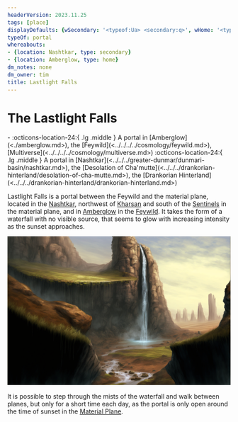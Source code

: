 ```yaml
---
headerVersion: 2023.11.25
tags: [place]
displayDefaults: {wSecondary: '<typeof:Ua> <secondary:q>', wHome: '<typeof:Ua> <home:q>'}
typeOf: portal
whereabouts:
- {location: Nashtkar, type: secondary}
- {location: Amberglow, type: home}
dm_notes: none
dm_owner: tim
title: Lastlight Falls
---
```

# The Lastlight Falls
<div class="grid cards ext-narrow-margin ext-one-column" markdown>
-    :octicons-location-24:{ .lg .middle } A portal in [Amberglow](<./amberglow.md>), the [Feywild](<../../../../cosmology/feywild.md>), [Multiverse](<../../../../cosmology/multiverse.md>)  
    :octicons-location-24:{ .lg .middle } A portal in [Nashtkar](<../../../greater-dunmar/dunmari-basin/nashtkar.md>), the [Desolation of Cha'mutte](<../../../drankorian-hinterland/desolation-of-cha-mutte.md>), the [Drankorian Hinterland](<../../../drankorian-hinterland/drankorian-hinterland.md>)  
</div>


Lastlight Falls is a portal between the Feywild and the material plane, located in the [Nashtkar](<../../../greater-dunmar/dunmari-basin/nashtkar.md>), northwest of [Kharsan](<../../../greater-dunmar/dunmari-basin/kharsan.md>) and south of the [Sentinels](<../../../sentinel-range.md>) in the material plane, and in [Amberglow](<./amberglow.md>) in the [Feywild](<../../../../cosmology/feywild.md>). It takes the form of a waterfall with no visible source, that seems to glow with increasing intensity as the sunset approaches. 

![Amberglow Lastlight Falls](../../../../assets/amberglow-lastlight-falls.png)


It is possible to step through the mists of the waterfall and walk between planes, but only for a short time each day, as the portal is only open around the time of sunset in the [Material Plane](<../../../../cosmology/material-plane.md>).
